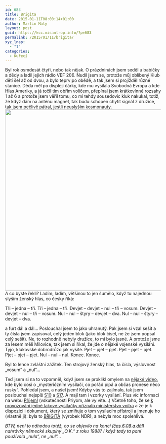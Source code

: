 ```yaml
---
id: 683
title: Brigita
date: 2015-01-11T08:00:14+01:00
author: Martin Maly
layout: post
guid: https://kcc.misantrop.info/?p=683
permalink: /2015/01/11/brigita/
xyz_lnap:
  - "1"
categories:
  - Kuřecí
---
```

Byl rok osmdesát čtyři, nebo tak nějak. O prázdninách jsem seděl u babičky a dědy a ladil jejich rádio VEF 206. Nudil jsem se, protože můj oblíbený Klub dětí šel až od dvou, a bylo teprv po obědě, a tak jsem si projížděl různé stanice. Děda měl po displeji čárky, kde mu vysílala Svobodná Evropa a kde Hlas Ameriky, a já točil tím obřím voličem, přepínal jsem krátkovlnné rozsahy 1 až 6 a protože jsem věřil tomu, co mi tehdy sousedovic kluk nakukal, totiž, že když dám na anténu magnet, tak budu schopen chytit signál z družice, tak jsem pečlivě pátral, jestli neuslyším kosmonauty.[<img loading="lazy" class="aligncenter size-full wp-image-684" src="https://kcc.misantrop.info/wp-content/uploads/sites/8/2015/01/013vef206.jpg" alt="" width="635" height="585" srcset="https://kcc.misantrop.info/wp-content/uploads/sites/8/2015/01/013vef206.jpg 635w, https://kcc.misantrop.info/wp-content/uploads/sites/8/2015/01/013vef206-300x276.jpg 300w, https://kcc.misantrop.info/wp-content/uploads/sites/8/2015/01/013vef206-624x575.jpg 624w" sizes="(max-width: 635px) 100vw, 635px" />](https://kcc.misantrop.info/wp-content/uploads/sites/8/2015/01/013vef206.jpg)A co byste řekli? Ladím, ladím, většinou to jen šumělo, když tu najednou slyším ženský hlas, co česky říká:

Tři &#8211; jedna &#8211; tři. Tři &#8211; jedna &#8211; tři. Devjet &#8211; devjet &#8211; nul &#8211; tři &#8211; vosum. Devjet &#8211; devjet &#8211; nul &#8211; tři &#8211; vosum. Nul &#8211; nul &#8211; štyry &#8211; devjet &#8211; dva. Nul &#8211; nul &#8211; štyry &#8211; devjet &#8211; dva.

a furt dál a dál&#8230; Poslouchal jsem to jako uhranutý. Pak jsem si vzal sešit a ty čísla jsem zapisoval, celý jeden blok (jako blok čísel, ne že jsem popsal celý sešit). Ne, to rozhodně nebyly družice, to mi bylo jasné. A protože jsme za lesem měli Milovice, tak jsem si říkal, že jde o nějaké vojenské vysílání. Tyjo, klukovské dobrodrůžo jak vyšité. Pjet &#8211; pjet &#8211; pjet. Pjet &#8211; pjet &#8211; pjet. Pjet &#8211; pjet &#8211; pjet. Nul &#8211; nul &#8211; nul. Konec. Konec.

Byl to lehce zvláštní zážitek. Ten strojový ženský hlas, ta čísla, výslovnost &#8222;vosum&#8220; a &#8222;nul&#8220;&#8230;

Teď jsem si na to vzpomněl, když jsem se proklikl omylem na [nějaké video](https://www.youtube.com/watch?v=-c7hCWwTlrY), kde bylo cosi o &#8222;mysteriózním vysílači, co pořád pípá a občas pronese něco rusky&#8220;. Pohledal jsem, a našel jsem! Kdyby vás to zajímalo, tak jsem poslouchal nejspíš [S10](https://www.numbers-stations.com/S10) a [S17](https://www.numbers-stations.com/S17). A mají tam i vzorky vysílání. Plus víc informací na webu [Příjem!](https://priyom.org/number-stations/slavic) (vskutečnosti Priyom, ale vy víte&#8230;) Včetně toho, že se [k provozování jedné takové vysílačky přiznalo ministerstvo vnitra](https://priyom.org/blog/czech-intel-confirms-it-used-to-run-a-numbers-station) a že je k dispozici i dokument, který se zmiňuje o tom vysílacím přístroji a jmenuje ho (vlastně ji): byla to [BRIGITA](https://priyom.org/blog/priyom-releases-a-top-secret-document-about-numbers) (výrobek NDR), a nebyla moc spolehlivá.

_BTW, není to náhodou totéž, co se objevilo na konci ([čas 6:08 a dál](https://youtu.be/ombph1uvH0c?t=6m8s)) nahrávky německé skupiny &#8222;O.K.&#8220; z roku 1988? I když tady ta paní používala &#8222;nula&#8220;, ne &#8222;nul&#8220;&#8230;_